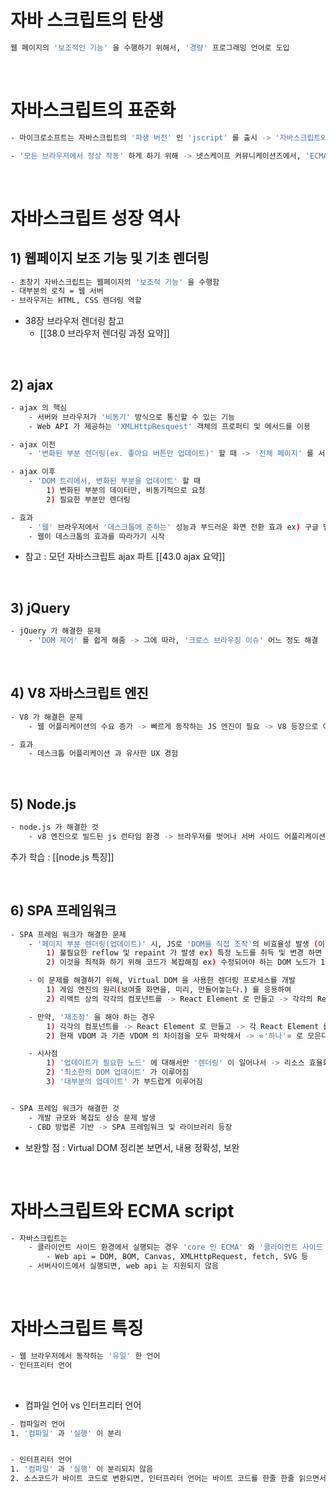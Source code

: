

# 자바 스크립트의 탄생
``` bash
웹 페이지의 '보조적인 기능' 을 수행하기 위해서, '경량' 프로그래밍 언어로 도입
```


<br>

# 자바스크립트의 표준화

``` bash
- 마이크로소프트는 자바스크립트의 '파생 버전' 인 'jscript' 를 출시 -> '자바스크립트와 jscript 간 호환이 벽하지 않는' 문제가 발생 -> '크로스 브라우징 이슈' 발생

- '모든 브라우저에서 정상 작동' 하게 하기 위해 -> 넷스케이프 커뮤니케이션즈에서, 'ECMA(비영리 표준화 기구)' 에 자바스크립트 표준화 요청 -> 이후 ECMA 가 표준화 버전 배포  
```


<br>

# 자바스크립트 성장 역사

## 1) 웹페이지 보조 기능 및 기초 렌더링

``` bash 
- 초창기 자바스크립트는 웹페이지의 '보조적 기능' 을 수행함
- 대부분의 로직 = 웹 서버 
- 브라우저는 HTML, CSS 렌더링 역할
```
- 38장 브라우저 렌더링 참고
	- [[38.0 브라우저 렌더링 과정 요약]]


<br>


## 2) ajax
``` bash
- ajax 의 핵심 
	- 서버와 브라우저가 '비동기' 방식으로 통신할 수 있는 기능
	- Web API 가 제공하는 'XMLHttpResquest' 객체의 프로퍼티 및 메서드를 이용

- ajax 이전 
	- '변화된 부분 렌더링(ex. 좋아요 버튼만 업데이트)' 할 때 -> '전체 페이지' 를 서버에 '동기적으로' 요청하고, -> 응답 받은 html 기반으로, '처음부터 새롭게 그림' -> 깜빡이는 현상 발생 

- ajax 이후 
	- 'DOM 트리에서, 변화된 부분을 업데이트' 할 때
		1) 변화된 부분의 데이터만, 비동기적으로 요청
		2) 필요한 부분만 렌더링

- 효과 
	- '웹' 브라우저에서 '데스크톱에 준하는' 성능과 부드러운 화면 전환 효과 ex) 구글 맵스 
	- 웹이 데스크톱의 효과를 따라가기 시작
```

- 참고 : 모던 자바스크립트 ajax 파트 [[43.0 ajax 요약]]



<br>

## 3) jQuery
``` bash
- jQuery 가 해결한 문제
	- 'DOM 제어' 를 쉽게 해줌 -> 그에 따라, '크로스 브라우징 이슈' 어느 정도 해결
```


<br>

## 4) V8 자바스크립트 엔진
``` bash
- V8 가 해결한 문제 
	- 웹 어플리케이션의 수요 증가 -> 빠르게 동작하는 JS 엔진이 필요 -> V8 등장으로 어느 정도 해결

- 효과 
	- 데스크톱 어플리케이션 과 유사한 UX 경험
```


<br>

## 5) Node.js
``` bash
- node.js 가 해결한 것 
	- v8 엔진으로 빌드된 js 런타임 환경 -> 브라우저를 벗어나 서버 사이드 어플리케이션에 js 가 사용될 수 있게 됨. 
```
추가 학습 : [[node.js 특징]]


<br>


## 6) SPA 프레임워크
``` bash
- SPA 프레임 워크가 해결한 문제 
	- '페이지 부분 렌더링(업데이트)' 시, JS로 'DOM을 직접 조작'의 비효율성 발생 (이전, ajax 시절)
		1) 불필요한 reflow 및 repaint 가 발생 ex) 특정 노드를 취득 및 변경 하면 -> 해당 노드의 자식 노드 까지 변경 -> 자식 노드의 reflow, repaint 라는 불필요한 리소스가 소모됨.
		2) 이것을 최적화 하기 위해 코드가 복잡해짐 ex) 수정되어야 하는 DOM 노드가 100개 인 경우 -> innerHTML 을 100번 사용해서, 100번 DOM 수정 vs '1번의 DOM 수정' 으로 업데이트 할 수도 있음. -> 그런데, 1번의 DOM 수정을 하기 위해서, 고려해야 하는 '코드의 복잡성' 이 증가함 ex) innerHTML 예시

	- 이 문제를 해결하기 위해, Virtual DOM 을 사용한 렌더링 프로세스를 개발  
		1) 게임 엔진의 원리(보여줄 화면을, 미리, 만들어놓는다.) 를 응용하여
		2) 리액트 상의 각각의 컴포넌트를 -> React Element 로 만들고 -> 각각의 React Element 를 모아서 Virtual DOM 으로 만들고 -> 최소화된 DOM 조작으로, 실제 DOM을 업데이트 하고 -> paint 한다. 

	- 만약, '재조정' 을 해야 하는 경우 
		1) 각각의 컴포넌트를 -> React Element 로 만들고 -> 각 React Element 를 모아서 Virtual DOM 으로 만든다. 
		2) 현재 VDOM 과 기존 VDOM 의 차이점을 모두 파악해서 -> ⭐'하나'⭐ 로 모은다 -> 최소한의 DOM 조작(하나로 모았기 때문에 가능) 으로 실제 DOM 을 업데이트 하고 -> paint 한다. (이게 렌더링 프로세스가 반영된 거지)

	- 시사점 
		1) '업데이트가 필요한 노드' 에 대해서만 '렌더링' 이 일어나서 -> 리소스 효율화
		2) '최소한의 DOM 업데이트' 가 이루어짐 
		3) '대부분의 업데이트' 가 부드럽게 이루어짐 


- SPA 프레임 워크가 해결한 것 
	- 개발 규모와 복잡도 상승 문제 발생 
	- CBD 방법론 기반 -> SPA 프레임워크 및 라이브러리 등장
```

- 보완할 점 : Virtual DOM 정리본 보면서, 내용 정확성, 보완


<br>


# 자바스크립트와 ECMA script
``` bash
- 자바스크립트는 
	- 클라이언트 사이드 환경에서 실행되는 경우 'core 인 ECMA' 와 '클라이언트 사이드 web api(브라우저가 지원)' 로 구성됨. 
		- Web api = DOM, BOM, Canvas, XMLHttpRequest, fetch, SVG 등 
	- 서버사이드에서 실행되면, web api 는 지원되지 않음 
```


<br>

# 자바스크립트 특징

```bash 
- 웹 브라우저에서 동작하는 '유일' 한 언어
- 인터프리터 언어 
```

<br>

- 컴파일 언어 vs 인터프리터 언어 
``` bash
- 컴파일러 언어 
1. '컴파일' 과 '실행' 이 분리 


- 인터프리터 언어 
1. '컴파일' 과 '실행' 이 분리되지 않음 
2. 소스코드가 바이트 코드로 변환되면, 인터프리터 언어는 바이트 코드를 한줄 한줄 읽으면서 실행함
```